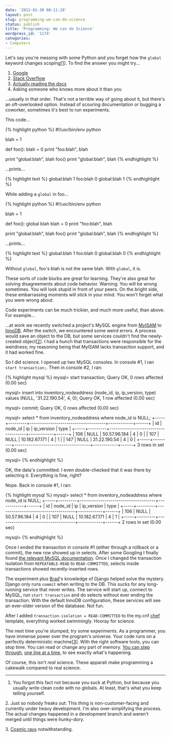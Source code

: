 ```yaml
---
date: '2012-01-30 08:11:28'
layout: post
slug: programming-we-can-do-science
status: publish
title: 'Programming: We can do Science'
wordpress_id: '1174'
categories:
- Computers
---
```


Let's say you're messing with some Python and you forget how the `global` keyword changes scoping[\[1\]](#ref_1). To find the answer you might try...


1. [Google](https://www.google.com/)
2. [Stack Overflow](http://stackoverflow.com/)
3. [Actually reading the docs](http://docs.python.org/)
4. Asking someone who knows more about it than you


...usually in that order. That's not a terrible way of going about it, but there's an oft-overlooked option. Instead of scouring documentation or bugging a coworker, sometimes it's best to run experiments.

This code...

{% highlight python %}
#!/usr/bin/env python

blah = 1

def foo():
    blah = 0
    print "foo:blah", blah

print "global:blah", blah
foo()
print "global:blah", blah
{% endhighlight %}


...prints...

{% highlight text %}
global:blah 1
foo:blah 0
global:blah 1
{% endhighlight %}



While adding a `global` in foo...


{% highlight python %}
#!/usr/bin/env python

blah = 1

def foo():
    global blah
    blah = 0
    print "foo:blah", blah

print "global:blah", blah
foo()
print "global:blah", blah
{% endhighlight %}


...prints...

{% highlight text %}
global:blah 1
foo:blah 0
global:blah 0
{% endhighlight %}


Without `global`, foo's blah is not the same blah. With `global`, it is.

These sorts of code blurbs are great for learning. They're also great for solving disagreements about code behavior. Warning: You will be wrong sometimes. You will look stupid in front of your peers. On the bright side, these embarrassing moments will stick in your mind. You won't forget what you were wrong about.

Code experiments can be much trickier, and much more useful, than above. For example...

...at work we recently switched a project's MySQL engine from [MyISAM](http://en.wikipedia.org/wiki/MyISAM) to [InnoDB](http://en.wikipedia.org/wiki/InnoDB). After the switch, we encountered some weird errors. A process would save an object to the DB, but some services couldn't find the newly-created object[\[2\]](#ref_2). I had a hunch that transactions were responsible for the weirdness; my reasoning being that MyISAM lacks transaction support, and it had worked fine.

So I did science. I opened up two MySQL consoles. In console #1, I ran `start transaction;`. Then in console #2, I ran:

{% highlight mysql %}
mysql> start transaction;
Query OK, 0 rows affected (0.00 sec)

mysql> insert into inventory_nodeaddress (node_id, ip, ip_version, type) values (NULL, '31.22.190.54', 4, 0);
Query OK, 1 row affected (0.00 sec)

mysql> commit;
Query OK, 0 rows affected (0.00 sec)

mysql> select * from inventory_nodeaddress where node_id is NULL;
+-----+---------+-------------------------------------+------------+------+
| id  | node_id | ip                                  | ip_version | type |
+-----+---------+-------------------------------------+------------+------+
| 106 |    NULL | 50.57.96.184                        |          4 |    0 |
| 107 |    NULL | 10.182.67.171                       |          4 |    1 |
| 147 |    NULL | 31.22.190.54                        |          4 |    0 |
+-----+---------+-------------------------------------+------------+------+
3 rows in set (0.00 sec)

mysql>
{% endhighlight %}



OK, the data's committed. I even double-checked that it was there by selecting it. Everything is fine, right?

Nope. Back in console #1, I ran:



{% highlight mysql %}
mysql> select * from inventory_nodeaddress where node_id is NULL;
+-----+---------+-------------------------------------+------------+------+
| id  | node_id | ip                                  | ip_version | type |
+-----+---------+-------------------------------------+------------+------+
| 106 |    NULL | 50.57.96.184                        |          4 |    0 |
| 107 |    NULL | 10.182.67.171                       |          4 |    1 |
+-----+---------+-------------------------------------+------------+------+
2 rows in set (0.00 sec)

mysql>
{% endhighlight %}



Once I ended the transaction in console #1 (either through a rollback or a commit), the new row showed up in selects. After some Googling I finally found [the relevant MySQL documentation](http://dev.mysql.com/doc/refman/5.0/en/set-transaction.html#isolevel_read-committed). Once I changed the transaction isolation from `REPEATABLE-READ` to `READ-COMMITTED`, selects inside transactions showed recently-inserted rows.

The experiment plus [Brad](https://github.com/morgabra)'s knowledge of Django helped solve the mystery. Django only runs `commit` when writing to the DB. This sucks for any long-running service that never writes. The service will start up, connect to MySQL, run `start transaction` and do selects without ever ending the transaction. With the default InnoDB configuration, these services will see an ever-older version of the database. Not fun.

After I added `transaction-isolation = READ-COMMITTED` to the my.cnf [chef](http://wiki.opscode.com/display/chef/Home) template, everything worked swimmingly. Hooray for science.

The next time you're stumped, try some experiments. As a programmer, you have immense power over the program's universe. Your code runs on a perfectly deterministic machine[\[3\]](#ref_3). With the right software tools, you can stop time. You can read or change any part of memory. [You can step through](http://en.wikipedia.org/wiki/GNU_Debugger), [one line at a time](http://docs.python.org/library/pdb.html), to see exactly what's happening.

Of course, this isn't _real_ science. These apparati make programming a cakewalk compared to real science.

---
<a name="ref_1"> </a>
1. You forgot this fact not because you suck at Python, but because you usually write clean code with no globals. At least, that's what you keep telling yourself.

<a name="ref_2"> </a>
2. Just so nobody freaks out: This thing is non-customer-facing and currently under heavy development. I'm also over-simplifying the process. The actual changes happened in a development branch and weren't merged until things were hunky-dory.

<a name="ref_3"> </a>
3. [Cosmic rays](http://en.wikipedia.org/wiki/Single_event_upset) notwithstanding.
